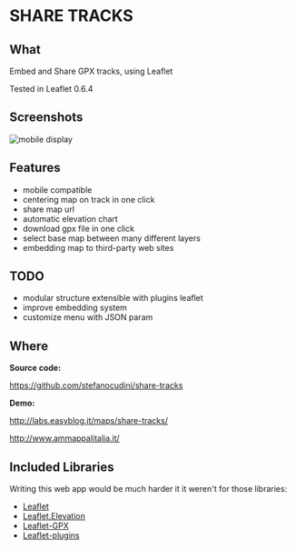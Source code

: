 SHARE TRACKS
============

What
------

Embed and Share GPX tracks, using Leaflet

Tested in Leaflet 0.6.4

Screenshots
------

![mobile display](https://raw.github.com/stefanocudini/share-tracks/master/images/mobile-map.png)

Features
------

* mobile compatible
* centering map on track in one click
* share map url
* automatic elevation chart
* download gpx file in one click
* select base map between many different layers
* embedding map to third-party web sites

TODO
------
* modular structure extensible with plugins leaflet
* improve embedding system
* customize menu with JSON param

Where
------

**Source code:**

https://github.com/stefanocudini/share-tracks

**Demo:**

http://labs.easyblog.it/maps/share-tracks/

http://www.ammappalitalia.it/

Included Libraries
------

Writing this web app would be much harder it it weren't for those libraries:

* [Leaflet](https://github.com/Leaflet/Leaflet)
* [Leaflet.Elevation](https://github.com/MrMufflon/Leaflet.Elevation)
* [Leaflet-GPX](https://github.com/mpetazzoni/leaflet-gpx)
* [Leaflet-plugins](https://github.com/shramov/leaflet-plugins)
